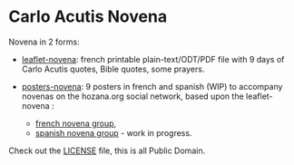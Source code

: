 # Carlo Acutis Novena

Novena in 2 forms:

- [leaflet-novena](leaflet-novena/): french printable plain-text/ODT/PDF file with 9 days of Carlo Acutis quotes, Bible quotes, some prayers.

- [posters-novena](posters-novena/): 9 posters in french and spanish (WIP) to accompany novenas on the hozana.org social network, based upon the leaflet-novena :

  - [french novena group](https://hozana.org/communaute/9375-premiere-neuvaine-avec-le-bienheureux-carlo-acutis),
  - [spanish novena group](https://hozana.org/communaute/9385-novena-con-el-beato-carlo-acutis) - work in progress.

Check out the [LICENSE](LICENSE) file, this is all Public Domain.
